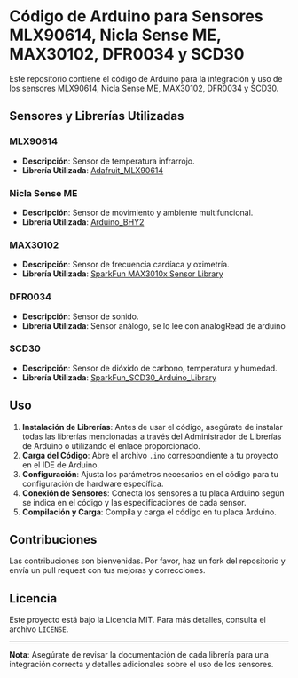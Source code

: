 # Código de Arduino para Sensores MLX90614, Nicla Sense ME, MAX30102, DFR0034 y SCD30

Este repositorio contiene el código de Arduino para la integración y uso de los sensores MLX90614, Nicla Sense ME, MAX30102, DFR0034 y SCD30.

## Sensores y Librerías Utilizadas

### MLX90614
- **Descripción**: Sensor de temperatura infrarrojo.
- **Librería Utilizada**: [Adafruit_MLX90614](https://github.com/adafruit/Adafruit-MLX90614-Library)

### Nicla Sense ME
- **Descripción**: Sensor de movimiento y ambiente multifuncional.
- **Librería Utilizada**: [Arduino_BHY2](https://github.com/arduino-libraries/Arduino_BHY2)

### MAX30102
- **Descripción**: Sensor de frecuencia cardíaca y oximetría.
- **Librería Utilizada**: [SparkFun MAX3010x Sensor Library](https://github.com/sparkfun/SparkFun_MAX3010x_Sensor_Library)

### DFR0034
- **Descripción**: Sensor de sonido.
- **Librería Utilizada**: Sensor análogo, se lo lee con analogRead de arduino

### SCD30
- **Descripción**: Sensor de dióxido de carbono, temperatura y humedad.
- **Librería Utilizada**: [SparkFun_SCD30_Arduino_Library](https://github.com/sparkfun/SparkFun_SCD30_Arduino_Library)

## Uso

1. **Instalación de Librerías**: Antes de usar el código, asegúrate de instalar todas las librerías mencionadas a través del Administrador de Librerías de Arduino o utilizando el enlace proporcionado.
2. **Carga del Código**: Abre el archivo `.ino` correspondiente a tu proyecto en el IDE de Arduino.
3. **Configuración**: Ajusta los parámetros necesarios en el código para tu configuración de hardware específica.
4. **Conexión de Sensores**: Conecta los sensores a tu placa Arduino según se indica en el código y las especificaciones de cada sensor.
5. **Compilación y Carga**: Compila y carga el código en tu placa Arduino.

## Contribuciones

Las contribuciones son bienvenidas. Por favor, haz un fork del repositorio y envía un pull request con tus mejoras y correcciones.

## Licencia

Este proyecto está bajo la Licencia MIT. Para más detalles, consulta el archivo `LICENSE`.

---

**Nota**: Asegúrate de revisar la documentación de cada librería para una integración correcta y detalles adicionales sobre el uso de los sensores.



